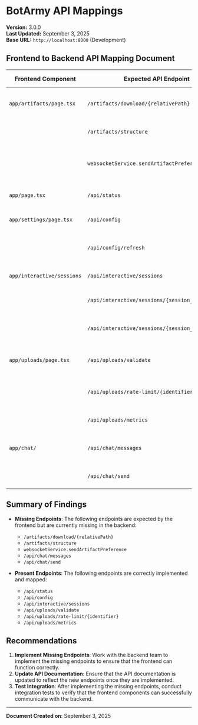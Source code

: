 # BotArmy API Mappings

**Version:** 3.0.0  
**Last Updated:** September 3, 2025  
**Base URL:** `http://localhost:8000` (Development)

## Frontend to Backend API Mapping Document

| Frontend Component                     | Expected API Endpoint                          | HTTP Method | Description                                           | Status         |
|----------------------------------------|------------------------------------------------|-------------|-------------------------------------------------------|----------------|
| `app/artifacts/page.tsx`              | `/artifacts/download/{relativePath}`          | `GET`       | Download artifact based on the relative path.       | Missing         |
|                                        | `/artifacts/structure`                        | `GET`       | Retrieve the structure of artifacts.                 | Missing         |
|                                        | `websocketService.sendArtifactPreference`     | N/A         | Send user preference for artifact download via WebSocket. | Missing         |
| `app/page.tsx`                        | `/api/status`                                 | `GET`       | Get system status and metrics.                       | Present         |
| `app/settings/page.tsx`               | `/api/config`                                 | `POST`      | Update system configuration.                          | Present         |
|                                        | `/api/config/refresh`                         | `POST`      | Refresh configuration cache from .env file.         | Present         |
| `app/interactive/sessions`            | `/api/interactive/sessions`                   | `GET`       | List all active interactive sessions.                | Present         |
|                                        | `/api/interactive/sessions/{session_id}/status` | `GET`     | Get specific session status.                         | Present         |
|                                        | `/api/interactive/sessions/{session_id}/answers` | `POST`    | Submit answers for interactive questions.            | Present         |
| `app/uploads/page.tsx`                | `/api/uploads/validate`                       | `POST`      | Validate file uploads and check rate limits.        | Present         |
|                                        | `/api/uploads/rate-limit/{identifier}`       | `GET`       | Check rate limit status for specific identifier.     | Present         |
|                                        | `/api/uploads/metrics`                        | `GET`       | Global upload metrics and statistics.                | Present         |
| `app/chat/`                            | `/api/chat/messages`                          | `GET`       | Retrieve chat messages for the current session.      | Missing         |
|                                        | `/api/chat/send`                             | `POST`      | Send a new chat message.                             | Missing         |

## Summary of Findings
- **Missing Endpoints**: The following endpoints are expected by the frontend but are currently missing in the backend:
  - `/artifacts/download/{relativePath}`
  - `/artifacts/structure`
  - `websocketService.sendArtifactPreference`
  - `/api/chat/messages`
  - `/api/chat/send`

- **Present Endpoints**: The following endpoints are correctly implemented and mapped:
  - `/api/status`
  - `/api/config`
  - `/api/interactive/sessions`
  - `/api/uploads/validate`
  - `/api/uploads/rate-limit/{identifier}`
  - `/api/uploads/metrics`

## Recommendations
1. **Implement Missing Endpoints**: Work with the backend team to implement the missing endpoints to ensure that the frontend can function correctly.
2. **Update API Documentation**: Ensure that the API documentation is updated to reflect the new endpoints once they are implemented.
3. **Test Integration**: After implementing the missing endpoints, conduct integration tests to verify that the frontend components can successfully communicate with the backend.

---

**Document Created on**: September 3, 2025